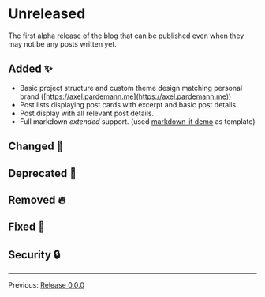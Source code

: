 # Unreleased

The first alpha release of the blog that can be published even when they may not be any posts written yet.

## Added :sparkles:

- Basic project structure and custom theme design matching personal brand ([https://axel.pardemann.me](https://axel.pardemann.me))
- Post lists displaying post cards with excerpt and basic post details.
- Post display with all relevant post details.  
- Full markdown _extended_ support. (used [markdown-it demo](https://markdown-it.github.io/) as template)

## Changed :slot_machine:



## Deprecated :dart:



## Removed :fire:



## Fixed :bug:



## Security :lock:



---
Previous: [Release 0.0.0](CHANGELOG-0.0.0.md)
